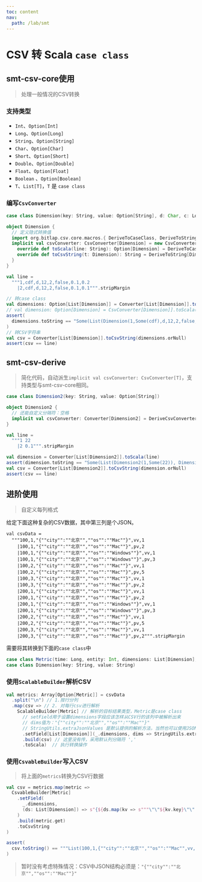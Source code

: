 ```yaml
---
toc: content
nav:
  path: /lab/smt
---
```


# CSV 转 Scala `case class`

## smt-csv-core使用

> 处理一般情况的CSV转换

### 支持类型

- `Int`、`Option[Int]`
- `Long`、`Option[Long]`
- `String`、`Option[String]`
- `Char`、`Option[Char]`
- `Short`、`Option[Short]`
- `Double`、`Option[Double]`
- `Float`、`Option[Float]`
- `Boolean` 、`Option[Boolean]`
- `T`、`List[T]`，`T` 是 `case class`

### 编写`CsvConverter`
```scala
case class Dimension(key: String, value: Option[String], d: Char, c: Long, e: Short, f: Boolean, g: Float, h: Double)

object Dimension {
  // 定义隐式转换值
  import org.bitlap.csv.core.macros.{ DeriveToCaseClass, DeriveToString }
  implicit val csvConverter: CsvConverter[Dimension] = new CsvConverter[Dimension] {
    override def toScala(line: String): Option[Dimension] = DeriveToCaseClass[Dimension](line, ",")
    override def toCsvString(t: Dimension): String = DeriveToString[Dimension](t)
  }
}

val line =
  """1,cdf,d,12,2,false,0.1,0.2
    |2,cdf,d,12,2,false,0.1,0.1""".stripMargin

// 转case class
val dimensions: Option[List[Dimension]] = Converter[List[Dimension]].toScala(line)
// val dimension: Option[Dimension] = CsvConverter[Dimension]].toScala(line) // 不会使用 \n 分割行，仅单行能用
assert(
  dimensions.toString == "Some(List(Dimension(1,Some(cdf),d,12,2,false,0.1,0.2), Dimension(2,Some(cdf),d,12,2,false,0.1,0.1)))"
)
// 转CSV字符串
val csv = Converter[List[Dimension]].toCsvString(dimensions.orNull)
assert(csv == line)
```

## smt-csv-derive

> 简化代码，自动派生`implicit val csvConverter: CsvConverter[T]`，支持类型与smt-csv-core相同。
```scala
case class Dimension2(key: String, value: Option[String])

object Dimension2 {
  // 还能自定义分隔符：空格
  implicit val csvConverter: Converter[Dimension2] = DeriveCsvConverter.gen[Dimension2](' ')
}

val line =
  """1 22
    |2 0.1""".stripMargin

val dimension = Converter[List[Dimension2]].toScala(line)
assert(dimension.toString == "Some(List(Dimension2(1,Some(22)), Dimension2(2,Some(0.1))))")
val csv = Converter[List[Dimension2]].toCsvString(dimension.orNull)
assert(csv == line)
```

## 进阶使用

> 自定义每列格式

给定下面这种复杂的CSV数据，其中第三列是个JSON。
```csv
val csvData =
  """100,1,"{""city"":""北京"",""os"":""Mac""}",vv,1
    |100,1,"{""city"":""北京"",""os"":""Mac""}",pv,2
    |100,1,"{""city"":""北京"",""os"":""Windows""}",vv,1
    |100,1,"{""city"":""北京"",""os"":""Windows""}",pv,3
    |100,2,"{""city"":""北京"",""os"":""Mac""}",vv,1
    |100,2,"{""city"":""北京"",""os"":""Mac""}",pv,5
    |100,3,"{""city"":""北京"",""os"":""Mac""}",vv,1
    |100,3,"{""city"":""北京"",""os"":""Mac""}",pv,2
    |200,1,"{""city"":""北京"",""os"":""Mac""}",vv,1
    |200,1,"{""city"":""北京"",""os"":""Mac""}",pv,2
    |200,1,"{""city"":""北京"",""os"":""Windows""}",vv,1
    |200,1,"{""city"":""北京"",""os"":""Windows""}",pv,3
    |200,2,"{""city"":""北京"",""os"":""Mac""}",vv,1
    |200,2,"{""city"":""北京"",""os"":""Mac""}",pv,5
    |200,3,"{""city"":""北京"",""os"":""Mac""}",vv,1
    |200,3,"{""city"":""北京"",""os"":""Mac""}",pv,2""".stripMargin
```

需要将其转换到下面的`case class`中
```scala
case class Metric(time: Long, entity: Int, dimensions: List[Dimension], metricName: String, metricValue: Int)
case class Dimension(key: String, value: String)
```

### 使用`ScalableBuilder`解析CSV

```scala
val metrics: Array[Option[Metric]] = csvData
  .split("\n") // 1.按行分列
  .map(csv => // 2. 对每行csv进行解析
    ScalableBuilder[Metric] // 解析的目标结果类型，Metric是case class
      // setField用于设置dimensions字段应该怎样从CSV行的该列中被解析出来
      // dims值为："{""city"":""北京"",""os"":""Mac""}"
      // StringUtils.extraJsonValues 是默认提供的解析方法，当然也可以使用JSON，但是为了不依赖任何第三方库，我选择由用户指定如何解析，也更加灵活
      .setField[List[Dimension]](_.dimensions, dims => StringUtils.extraJsonValues[Dimension](dims)((k, v) => Dimension(k, v)))
      .build(csv) // 这里没有传，采用默认列分隔符 ','
      .toScala)  // 执行转换操作
```

### 使用`CsvableBuilder`写入CSV

> 将上面的`metrics`转换为CSV行数据

```scala
val csv = metrics.map(metric =>
  CsvableBuilder[Metric]
    .setField(
      _.dimensions,
      (ds: List[Dimension]) => s"{${ds.map(kv => s"""\"\"${kv.key}\"\":\"\"${kv.value}\"\"""").mkString(",")}"
    )
    .build(metric.get)
    .toCsvString
)

assert(
  csv.toString() == """List(100,1,{""city"":""北京"",""os"":""Mac"",vv,1, 100,1,{""city"":""北京"",""os"":""Mac"",pv,2, 100,1,{""city"":""北京"",""os"":""Windows"",vv,1, 100,1,{""city"":""北京"",""os"":""Windows"",pv,3, 100,2,{""city"":""北京"",""os"":""Mac"",vv,1, 100,2,{""city"":""北京"",""os"":""Mac"",pv,5, 100,3,{""city"":""北京"",""os"":""Mac"",vv,1, 100,3,{""city"":""北京"",""os"":""Mac"",pv,2, 200,1,{""city"":""北京"",""os"":""Mac"",vv,1, 200,1,{""city"":""北京"",""os"":""Mac"",pv,2, 200,1,{""city"":""北京"",""os"":""Windows"",vv,1, 200,1,{""city"":""北京"",""os"":""Windows"",pv,3, 200,2,{""city"":""北京"",""os"":""Mac"",vv,1, 200,2,{""city"":""北京"",""os"":""Mac"",pv,5, 200,3,{""city"":""北京"",""os"":""Mac"",vv,1, 200,3,{""city"":""北京"",""os"":""Mac"",pv,2)"""
)
```

> 暂时没有考虑特殊情况：CSV中JSON结构必须是：`"{""city"":""北京"",""os"":""Mac""}"`


